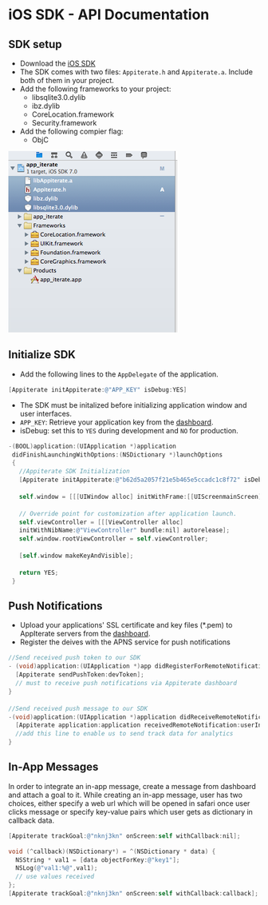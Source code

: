 # iOS SDK - API Documentation

## SDK setup

* Download the [iOS SDK](http://dashboard.appiterate.com)
* The SDK comes with two files: `Appiterate.h` and `Appiterate.a`. Include both of them in your project.
* Add the following frameworks to your project:
    * libsqlite3.0.dylib
    * ibz.dylib
    * CoreLocation.framework
    * Security.framework
* Add the following compier flag:
    * ObjC

![alt text](img/ios-project.png "ios-project")

## Initialize SDK

* Add the following lines to the `AppDelegate` of the application.

```objective-c
[Appiterate initAppiterate:@"APP_KEY" isDebug:YES]
```

* The SDK must be initalized before initializing application window and user interfaces.
* `APP_KEY`: Retrieve your application key from the
<a href="http://dashboard.appiterate.com" target="_blank">dashboard</a>.
* isDebug: set this to `YES` during development and `NO` for production.

```objective-c
-(BOOL)application:(UIApplication *)application
 didFinishLaunchingWithOptions:(NSDictionary *)launchOptions
 {
   //Appiterate SDK Initialization
   [Appiterate initAppiterate:@"b62d5a2057f21e5b465e5ccadc1c8f72" isDebug:YES];

   self.window = [[[UIWindow alloc] initWithFrame:[[UIScreenmainScreen] bounds]]autorelease];

   // Override point for customization after application launch.
   self.viewController = [[[ViewController alloc]
   initWithNibName:@"ViewController" bundle:nil] autorelease];
   self.window.rootViewController = self.viewController;

   [self.window makeKeyAndVisible];

   return YES;
 }
```

## Push Notifications

* Upload your applications' SSL certificate and key files (*.pem) to AppIterate servers from the [dashboard](http://dashboard.appiterate.com).
* Register the deives with the APNS service for push notifications

```objective-c
//Send received push token to our SDK
- (void)application:(UIApplication *)app didRegisterForRemoteNotificationsWithDeviceToken:(NSData *)devToken {
  [Appiterate sendPushToken:devToken];
  // must to receive push notifications via Appiterate dashboard
}

//Send received push message to our SDK
-(void)application:(UIApplication *)application didReceiveRemoteNotification:(NSDictionary *)userInfo {
  [Appiterate application:application receivedRemoteNotification:userInfo];
  //add this line to enable us to send track data for analytics
}
```

## In-App Messages

In order to integrate an in-app message, create a message from dashboard and attach a goal to it. While creating an in-app message, user has two choices, either specify a web url which will be opened in safari once user clicks message or specify key-value pairs which user gets as dictionary in callback data.

```objective-c
[Appiterate trackGoal:@"nknj3kn" onScreen:self withCallback:nil];
```

```objective-c
void (^callback)(NSDictionary*) = ^(NSDictionary * data) {
  NSString * val1 = [data objectForKey:@"key1"];
  NSLog(@"val1:%@",val1);
  // use values received
};
[Appiterate trackGoal:@"nknj3kn" onScreen:self withCallback:callback];
```